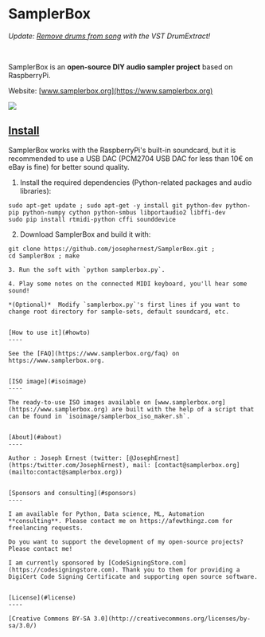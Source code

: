 SamplerBox
==========

*Update: [Remove drums from song](https://www.yellownoiseaudio.com) with the VST DrumExtract!*

&nbsp;

SamplerBox is an **open-source DIY audio sampler project** based on RaspberryPi.

Website: [www.samplerbox.org](https://www.samplerbox.org)

[![](https://gget.it/flurexml/1.jpg)](https://www.youtube.com/watch?v=yz7GZ8YOjTw)

[Install](#install)
----

SamplerBox works with the RaspberryPi's built-in soundcard, but it is recommended to use a USB DAC (PCM2704 USB DAC for less than 10€ on eBay is fine) for better sound quality.

1. Install the required dependencies (Python-related packages and audio libraries):

  ~~~
  sudo apt-get update ; sudo apt-get -y install git python-dev python-pip python-numpy cython python-smbus libportaudio2 libffi-dev
  sudo pip install rtmidi-python cffi sounddevice
  ~~~

2. Download SamplerBox and build it with:

  ~~~
  git clone https://github.com/josephernest/SamplerBox.git ;
  cd SamplerBox ; make 

3. Run the soft with `python samplerbox.py`.

4. Play some notes on the connected MIDI keyboard, you'll hear some sound!

*(Optional)*  Modify `samplerbox.py`'s first lines if you want to change root directory for sample-sets, default soundcard, etc.


[How to use it](#howto)
----

See the [FAQ](https://www.samplerbox.org/faq) on https://www.samplerbox.org.


[ISO image](#isoimage)
----

The ready-to-use ISO images available on [www.samplerbox.org](https://www.samplerbox.org) are built with the help of a script that can be found in `isoimage/samplerbox_iso_maker.sh`.


[About](#about)
----

Author : Joseph Ernest (twitter: [@JosephErnest](https:/twitter.com/JosephErnest), mail: [contact@samplerbox.org](mailto:contact@samplerbox.org))


[Sponsors and consulting](#sponsors)
----

I am available for Python, Data science, ML, Automation **consulting**. Please contact me on https://afewthingz.com for freelancing requests.

Do you want to support the development of my open-source projects? Please contact me!

I am currently sponsored by [CodeSigningStore.com](https://codesigningstore.com). Thank you to them for providing a DigiCert Code Signing Certificate and supporting open source software.


[License](#license)
----

[Creative Commons BY-SA 3.0](http://creativecommons.org/licenses/by-sa/3.0/)
